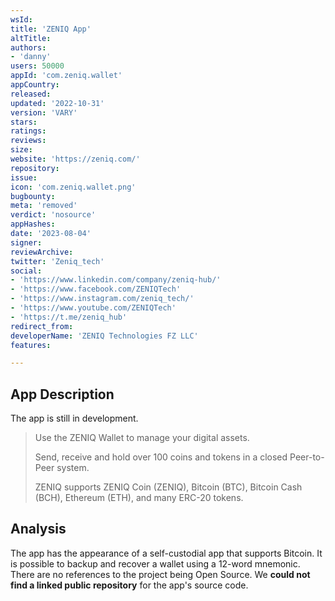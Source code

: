 ```yaml
---
wsId: 
title: 'ZENIQ App'
altTitle: 
authors:
- 'danny'
users: 50000
appId: 'com.zeniq.wallet'
appCountry: 
released: 
updated: '2022-10-31'
version: 'VARY'
stars: 
ratings: 
reviews: 
size: 
website: 'https://zeniq.com/'
repository: 
issue: 
icon: 'com.zeniq.wallet.png'
bugbounty: 
meta: 'removed'
verdict: 'nosource'
appHashes: 
date: '2023-08-04'
signer: 
reviewArchive: 
twitter: 'Zeniq_tech'
social:
- 'https://www.linkedin.com/company/zeniq-hub/'
- 'https://www.facebook.com/ZENIQTech'
- 'https://www.instagram.com/zeniq_tech/'
- 'https://www.youtube.com/ZENIQTech'
- 'https://t.me/zeniq_hub'
redirect_from: 
developerName: 'ZENIQ Technologies FZ LLC'
features: 

---
```


## App Description 

The app is still in development.

> Use the ZENIQ Wallet to manage your digital assets.
>
> Send, receive and hold over 100 coins and tokens in a closed Peer-to-Peer system.
>
> ZENIQ supports ZENIQ Coin (ZENIQ), Bitcoin (BTC), Bitcoin Cash (BCH), Ethereum (ETH), and many ERC-20 tokens.  

## Analysis 

The app has the appearance of a self-custodial app that supports Bitcoin. It is possible to backup and recover a wallet using a 12-word mnemonic. There are no references to the project being Open Source. We **could not find a linked public repository** for the app's source code. 
